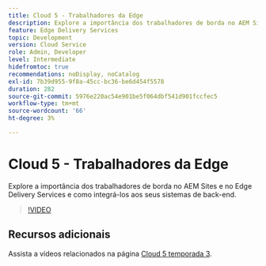 ```yaml
---
title: Cloud 5 - Trabalhadores da Edge
description: Explore a importância dos trabalhadores de borda no AEM Sites e no Edge Delivery Services e como integrá-los aos seus sistemas de back-end.
feature: Edge Delivery Services
topic: Development
version: Cloud Service
role: Admin, Developer
level: Intermediate
hidefromtoc: true
recommendations: noDisplay, noCatalog
exl-id: 7b39d955-9f8a-45cc-bc36-be6d454f5578
duration: 282
source-git-commit: 5976e220ac54e901be5f064dbf541d901fccfec5
workflow-type: tm+mt
source-wordcount: '66'
ht-degree: 3%

---
```


# Cloud 5 - Trabalhadores da Edge

Explore a importância dos trabalhadores de borda no AEM Sites e no Edge Delivery Services e como integrá-los aos seus sistemas de back-end.

>[!VIDEO](https://video.tv.adobe.com/v/3427589?learn=on)

## Recursos adicionais

Assista a vídeos relacionados na página [Cloud 5 temporada 3](../cloud5-season-3.md).
